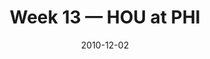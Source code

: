 ---
layout: game
title: Week 13 — HOU at PHI
season: 2010
game_id: 2010_13_HOU_PHI
week: 13
date: 2010-12-02
home_team: PHI
away_team: HOU
final_home: 
final_away: 
pbp_url: /assets/data/pbp/2010/2010_13_HOU_PHI.csv.gz
---